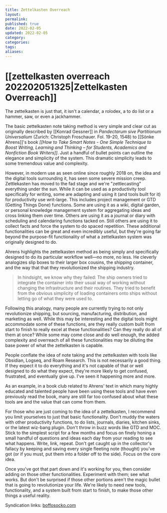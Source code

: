 ```yaml
---
title: Zettelkasten Overreach
layout: 
permalink:
published: true
date: 2022-02-05
updated: 2022-02-05
category: 
categories: 
tags: 
aliases: 
---
```


# [[zettelkasten overreach 202202051325|Zettelkasten Overreach]]

The zettelkasten is just that, it isn't a calendar, a rolodex, a to do list or a hammer, saw, or even a jackhammer. 

The basic zettelkasten note taking method is very simple and clear cut as originally described by [[Konrad Gessner]] in *Pandectarum sive Partitionum Universalium* (Zurich: Christoph Froschauer. Fol. 19-20, 1548) to [[Sönke Ahrens]]'s book *[[How to Take Smart Notes - One Simple Technique to Boost Writing, Learning and Thinking – for Students, Academics and Nonfiction Book Writers]]*. Just a handful of bullet points can outline the elegance and simplicity of the system. This dramatic simplicity leads to some tremendous value and complexity.

However, in modern use as seen online since roughly 2018 on, the idea and the digital tools surrounding it, has seen some severe mission creep. Zettlekasten has moved to the fad stage and we're "zettlecasting" everything under the sun. While it can be used as a productivity tool specifically for writing, some are adapting and using it (and tools built for it) for productivity use writ-large. This includes project management or GTD (Getting Things Done) functions. Some are using it as a wiki, digital garden, or personal knowledge management system for aggregating ideas and cross linking them over time. Others are using it as a journal or diary with scheduling and calendaring functions tacked on. Still others are using it to collect facts and force the system to do spaced repetition. These additional functionalities can be great and even incredibly useful, but they're going far beyond the purpose-fit functionality of what a zettelkasten system was originally designed to do. 

Ahrens highlights the zettelkasten method as being simply and specifically designed to do its particular workflow well—no more, no less. He cleverly analogizes slip boxes to their larger box cousins, the shipping container, and the way that that they revolutionized the shipping industry. 

> In hindsight, we know why they failed: The ship owners tried to integrate  the  container  into  their  usual  way  of  working  without changing the infrastructure and their routines. They tried to benefit from the obvious simplicity of loading containers onto ships without letting go of what they were used to.

Following this analogy, many people are currently trying to not only revolutionize shipping, but sourcing, manufacturing, distribution, and marketing as well. While this may be interesting and the digital tools might accommodate some of these functions, are they really custom built from start to finish to really excel at these functionalities? Can they really do all of them at once? While some may come close and do well enough, the added complexity and overreach of all these functionalities may be diluting the base power of what the zettelkasten is capable. 

People conflate the idea of note taking and the zettelkasten with tools like Obsidian, Logseq, and Roam Research. This is not necessarily a good thing. If they expect it to do everything and it's not capable of that or well designed to do what they expect, they're more likely to get confused, frustrated, and eventually give up. I've seen it happening more and more. 

As an example, in a book club related to Ahrens' text in which many highly educated and talented people have been using these tools and have even previously read the book, many are still far too confused about what these tools are and the value that can come from them.

For those who are just coming to the idea of a zettelkasten, I recommend you limit yourselves to just that basic functionality. Don't muddy the waters with other productivity functions, to do lists, journals, diaries, kitchen sinks, or the latest wiz-bang plugin. Don't throw in buzz words like GTD and MOC. Stick to the simplest script for a few months and focus on finely honing a small handful of questions and ideas each day from your reading to see what happens. Write, link, repeat. Don't get caught up in the collector's fallacy by keeping and saving every single fleeting note (thought) you've got (or if you must, put them into a folder off to the side). Focus on the core idea.

Once you've got that part down and it's working for you, then consider adding on those other functionalities. Experiment with them; see what works. But don't be surprised if those other portions aren't the magic bullet that is going to revolutionize your life. We're likely to need new tools, functionality, and a system built from start to finish, to make those other things a useful reality.

Syndication links: [boffosocko.com](https://boffosocko.com/2022/02/05/zettelkasten-overreach/) 
